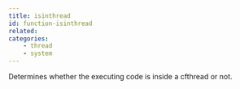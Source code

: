 ```yaml
---
title: isinthread
id: function-isinthread
related:
categories:
    - thread
    - system
---
```


Determines whether the executing code is inside a cfthread or not.